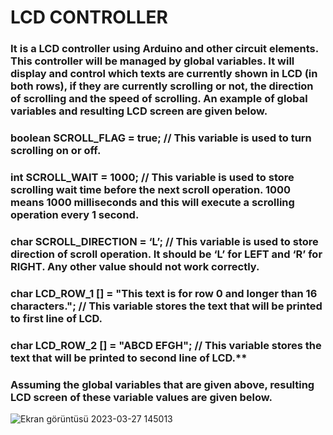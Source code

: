 # LCD CONTROLLER

### It is a LCD controller using Arduino and other circuit elements. This controller will be managed by global variables. It will display and control which texts are currently shown in LCD (in both rows), if they are currently scrolling or not, the direction of scrolling and the speed of scrolling. An example of global variables and resulting LCD screen are given below.

### boolean SCROLL_FLAG = true; // This variable is used to turn scrolling on or off.

### int SCROLL_WAIT = 1000; // This variable is used to store scrolling wait time before the next scroll operation. 1000 means 1000 milliseconds and this will execute a scrolling operation every 1 second.

### char SCROLL_DIRECTION = ‘L’; // This variable is used to store direction of scroll operation. It should be ‘L’ for LEFT and ‘R’ for RIGHT. Any other value should not work correctly.

### char LCD_ROW_1 [] = "This text is for row 0 and longer than 16 characters."; // This variable stores the text that will be printed to first line of LCD.

### char LCD_ROW_2 [] = "ABCD EFGH"; // This variable stores the text that will be printed to second line of LCD.\*\*

### Assuming the global variables that are given above, resulting LCD screen of these variable values are given below.

![Ekran görüntüsü 2023-03-27 145013](https://user-images.githubusercontent.com/109742155/227933525-dc862e21-7122-4c8f-a3f4-f41012c3be53.png)
